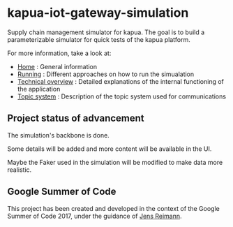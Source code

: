 # kapua-iot-gateway-simulation
Supply chain management simulator for kapua. The goal is to build a parameterizable simulator for quick tests of the kapua platform.

For more information, take a look at:
* [Home](https://github.com/arthurdeschamps/kapua-iot-gateway-simulation/wiki) : General information
* [Running](https://github.com/arthurdeschamps/kapua-iot-gateway-simulation/wiki/Running) : Different approaches on how to run the simualation
* [Technical overview](https://github.com/arthurdeschamps/kapua-iot-gateway-simulation/wiki/Technical-overview) : Detailed explanations of the internal functioning of the application
* [Topic system](https://github.com/arthurdeschamps/kapua-iot-gateway-simulation/wiki/Topic-system) : Description of the topic system used for communications

## Project status of advancement
The simulation's backbone is done.

Some details will be added and more content will be available in the UI.

Maybe the Faker used in the simulation will be modified to make data more realistic.

## Google Summer of Code
This project has been created and developed in the context of the Google Summer of Code 2017, under the guidance of [Jens Reimann](https://github.com/ctron).
